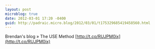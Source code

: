 ```yaml
---
layout: post
microblog: true
date: 2012-03-01 17:20 -0400
guid: http://padraic.micro.blog/2012/03/01/t175329685419458560.html
---
```

Brendan's blog » The USE Method [http://t.co/RUJPM0ix](http://t.co/RUJPM0ix)
